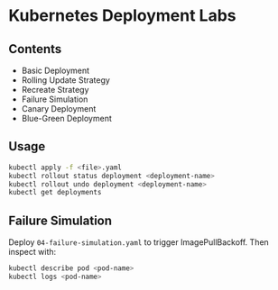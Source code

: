# Kubernetes Deployment Labs

## Contents
- Basic Deployment
- Rolling Update Strategy
- Recreate Strategy
- Failure Simulation
- Canary Deployment
- Blue-Green Deployment

## Usage
```bash
kubectl apply -f <file>.yaml
kubectl rollout status deployment <deployment-name>
kubectl rollout undo deployment <deployment-name>
kubectl get deployments
```

## Failure Simulation
Deploy `04-failure-simulation.yaml` to trigger ImagePullBackoff. Then inspect with:
```bash
kubectl describe pod <pod-name>
kubectl logs <pod-name>
```